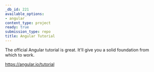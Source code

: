 ```yaml
---
_db_id: 221
available_options:
- angular
content_type: project
ready: true
submission_type: repo
title: Angular Tutorial
---
```


The official Angular tutorial is great. It'll give you a solid foundation from which to work.

https://angular.io/tutorial